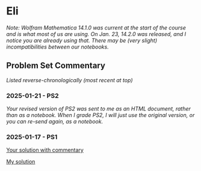 # Eli

*Note: Wolfram Mathematica 14.1.0 was current at the start of the course and is what most of us are using. On Jan. 23, 14.2.0 was released, and I notice you are already using that. There may be (very slight) incompatibilities between our notebooks.*

## Problem Set Commentary

*Listed reverse-chronologically (most recent at top)*

### 2025-01-21 - PS2

*Your revised version of PS2 was sent to me as an HTML document, rather than as a notebook. When I grade PS2, I will just use the original version, or you can re-send again, as a notebook.*

### 2025-01-17 - PS1

[Your solution with commentary](./2025-01-17/Eli-PS01.nb.pdf)

[My solution](./2025-01-17/Brian-PS01.nb.pdf)
